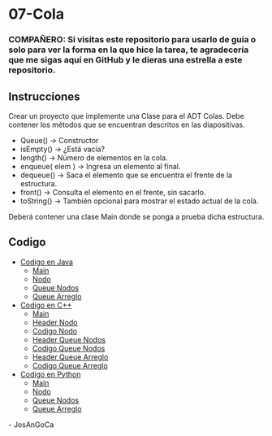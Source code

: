 # 07-Cola

### **COMPAÑERO:** Si visitas este repositorio para usarlo de guía o solo para ver la forma en la que hice la tarea, te agradecería que me sigas aquí en GitHub y le dieras una estrella a este repositorio.

## Instrucciones

Crear un proyecto que implemente una Clase para el ADT Colas. Debe contener los métodos que se encuentran descritos en las diapositivas.

- Queue() -> Constructor
- isEmpty() -> ¿Está vacía?
- length() -> Número de elementos en la cola.
- enqueue( elem ) -> Ingresa un elemento al final.
- dequeue() -> Saca el elemento que se encuentra el frente de la estructura.
- front() -> Consulta el elemento en el frente, sin sacarlo.
- toString() -> También opcional para mostrar el estado actual de la cola.

Deberá contener una clase Main donde se ponga a prueba dicha estructura.

## Codigo

- [Codigo en Java](./java/src/)
  - [Main](./java/src/Main.java)
  - [Nodo](./java/src/Node.java)
  - [Queue Nodos](./java/src/QueueNode.java)
  - [Queue Arreglo](./java/src/QueueArray.java)
- [Codigo en C++](./cpp/)
  - [Main](./cpp/main.cpp)
  - [Header Nodo](./cpp/node.h)
  - [Codigo Nodo](./cpp/node.cpp)
  - [Header Queue Nodos](./cpp/queueNode.h)
  - [Codigo Queue Nodos](./cpp/queueNode.cpp)
  - [Header Queue Arreglo](./cpp/queueArray.h)
  - [Codigo Queue Arreglo](./cpp/queueArray.cpp)
- [Codigo en Python](./python/)
  - [Main](./python/main.py)
  - [Nodo](./python/node.py)
  - [Queue Nodos](./python/queueNode.py)
  - [Queue Arreglo](./python/queueArray.py)

\- JosAnGoCa
